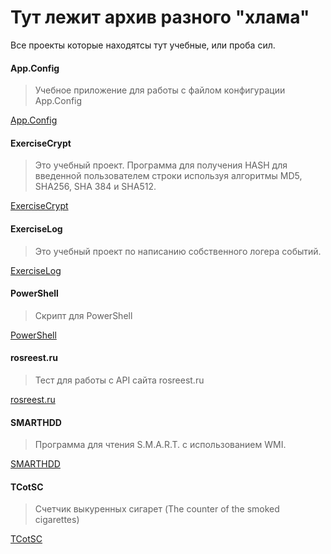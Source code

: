 # Тут лежит архив разного "хлама"

Все проекты которые находятсы тут учебные, или проба сил.

#### App.Config
> Учебное приложение для работы с файлом конфигурации App.Config

[App.Config](./App.Config/)

#### ExerciseCrypt
> Это учебный проект. Программа для получения HASH для введенной пользователем строки используя алгоритмы MD5, SHA256, SHA 384 и SHA512.

[ExerciseCrypt](./ExerciseCrypt/)

#### ExerciseLog
> Это учебный проект по написанию собственного логера событий.

[ExerciseLog](./ExerciseLog/)

#### PowerShell
> Скрипт для PowerShell

[PowerShell](./PowerShell/)

#### rosreest.ru
> Тест для работы с API сайта rosreest.ru

[rosreest.ru](./rosreest.ru/)

#### SMARTHDD
> Программа для чтения S.M.A.R.T. с использованием WMI.

[SMARTHDD](./SMARTHDD/)

#### TCotSC
> Счетчик выкуренных сигарет (The counter of the smoked cigarettes)

[TCotSC](./TCotSC/)

